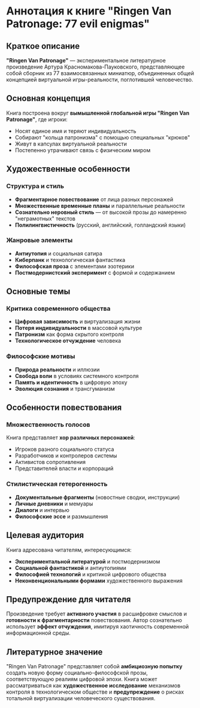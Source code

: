 # Аннотация к книге "Ringen Van Patronage: 77 evil enigmas"

## Краткое описание

**"Ringen Van Patronage"** — экспериментальное литературное произведение Артура Красномакова-Пауковского, представляющее собой сборник из 77 взаимосвязанных миниатюр, объединенных общей концепцией виртуальной игры-реальности, поглотившей человечество.

## Основная концепция

Книга построена вокруг **вымышленной глобальной игры "Ringen Van Patronage"**, где игроки:
- Носят единое имя и теряют индивидуальность
- Собирают "кольца патронизма" с помощью специальных "крюков"
- Живут в капсулах виртуальной реальности
- Постепенно утрачивают связь с физическим миром

## Художественные особенности

### Структура и стиль
- **Фрагментарное повествование** от лица разных персонажей
- **Множественные временные планы** и параллельные реальности  
- **Сознательно неровный стиль** — от высокой прозы до намеренно "неграмотных" текстов
- **Полилингвистичность** (русский, английский, голландский языки)

### Жанровые элементы
- **Антиутопия** и социальная сатира
- **Киберпанк** и технологическая фантастика
- **Философская проза** с элементами эзотерики
- **Постмодернистский эксперимент** с формой и содержанием

## Основные темы

### Критика современного общества
- **Цифровая зависимость** и виртуализация жизни
- **Потеря индивидуальности** в массовой культуре
- **Патронизм** как форма скрытого контроля
- **Технологическое отчуждение** человека

### Философские мотивы
- **Природа реальности** и иллюзии
- **Свобода воли** в условиях системного контроля
- **Память и идентичность** в цифровую эпоху
- **Эволюция сознания** и трансгуманизм

## Особенности повествования

### Множественность голосов
Книга представляет **хор различных персонажей**:
- Игроков разного социального статуса
- Разработчиков и контролеров системы
- Активистов сопротивления
- Представителей власти и корпораций

### Стилистическая гетерогенность
- **Документальные фрагменты** (новостные сводки, инструкции)
- **Личные дневники** и мемуары
- **Диалоги** и интервью
- **Философские эссе** и размышления

## Целевая аудитория

Книга адресована читателям, интересующимся:
- **Экспериментальной литературой** и постмодернизмом
- **Социальной фантастикой** и антиутопиями  
- **Философией технологий** и критикой цифрового общества
- **Неконвенциональными формами** художественного выражения

## Предупреждение для читателя

Произведение требует **активного участия** в расшифровке смыслов и **готовности к фрагментарности** повествования. Автор сознательно использует **эффект отчуждения**, имитируя хаотичность современной информационной среды.

## Литературное значение

"Ringen Van Patronage" представляет собой **амбициозную попытку** создать новую форму социально-философской прозы, соответствующую реалиям цифровой эпохи. Книга может рассматриваться как **художественное исследование** механизмов контроля в технологическом обществе и **предупреждение** о рисках тотальной виртуализации человеческого существования.